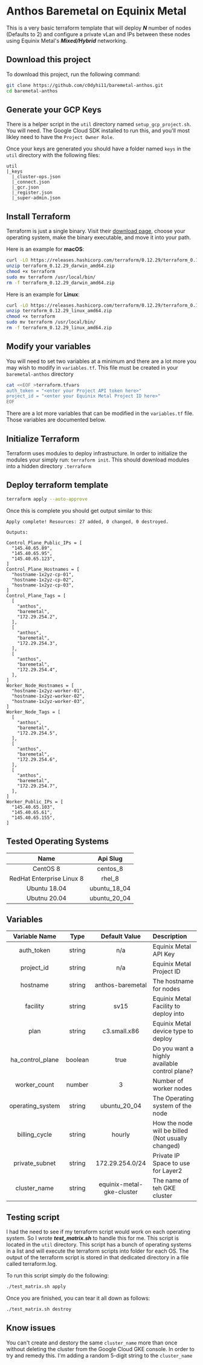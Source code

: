 # Anthos Baremetal on Equinix Metal

This is a very basic terraform template that will deploy **_N_** number of nodes (Defaults to 2) and configure a private vLan and IPs between these nodes using Equinix Metal's **_Mixed/Hybrid_** networking.

## Download this project

To download this project, run the following command:

```bash
git clone https://github.com/c0dyhi11/baremetal-anthos.git
cd baremetal-anthos
```

## Generate your GCP Keys

There is a helper script in the `util` directory named `setup_gcp_project.sh`. You will need. The Google Cloud SDK installed to run this, and you'll most likley need to have the `Project Owner Role`.

Once your keys are generated you should have a folder named `keys` in the `util` directory with the following files:

```
util
|_keys
  |_cluster-ops.json
  |_connect.json
  |_gcr.json
  |_register.json
  |_super-admin.json
```

## Install Terraform

Terraform is just a single binary. Visit their [download page](https://www.terraform.io/downloads.html), choose your operating system, make the binary executable, and move it into your path.

Here is an example for **macOS**:

```bash
curl -LO https://releases.hashicorp.com/terraform/0.12.29/terraform_0.12.29_darwin_amd64.zip
unzip terraform_0.12.29_darwin_amd64.zip
chmod +x terraform
sudo mv terraform /usr/local/bin/
rm -f terraform_0.12.29_darwin_amd64.zip
```

Here is an example for **Linux**:

```bash
curl -LO https://releases.hashicorp.com/terraform/0.12.29/terraform_0.12.29_linux_amd64.zip
unzip terraform_0.12.29_linux_amd64.zip
chmod +x terraform
sudo mv terraform /usr/local/bin/
rm -f terraform_0.12.29_linux_amd64.zip
```

## Modify your variables

You will need to set two variables at a minimum and there are a lot more you may wish to modify in `variables.tf`. This file must be created in your `baremetal-anthos` directory

```bash
cat <<EOF >terraform.tfvars
auth_token = "<enter your Project API token here>"
project_id = "<enter your Equinix Metal Project ID here>"
EOF
```

There are a lot more variables that can be modified in the `variables.tf` file. Those variables are documented below.

## Initialize Terraform

Terraform uses modules to deploy infrastructure. In order to initialize the modules your simply run: `terraform init`. This should download modules into a hidden directory `.terraform`

## Deploy terraform template

```bash
terraform apply --auto-approve
```

Once this is complete you should get output similar to this:

```console
Apply complete! Resources: 27 added, 0 changed, 0 destroyed.

Outputs:

Control_Plane_Public_IPs = [
  "145.40.65.89",
  "145.40.65.95",
  "145.40.65.123",
]
Control_Plane_Hostnames = [
  "hostname-1x2yz-cp-01",
  "hostname-1x2yz-cp-02",
  "hostname-1x2yz-cp-03",
]
Control_Plane_Tags = [
  [
    "anthos",
    "baremetal",
    "172.29.254.2",
  ],
  [
    "anthos",
    "baremetal",
    "172.29.254.3",
  ],
  [
    "anthos",
    "baremetal",
    "172.29.254.4",
  ],
]
Worker_Node_Hostnames = [
  "hostname-1x2yz-worker-01",
  "hostname-1x2yz-worker-02",
  "hostname-1x2yz-worker-03",
]
Worker_Node_Tags = [
  [
    "anthos",
    "baremetal",
    "172.29.254.5",
  ],
  [
    "anthos",
    "baremetal",
    "172.29.254.6",
  ],
  [
    "anthos",
    "baremetal",
    "172.29.254.7",
  ],
]
Worker_Public_IPs = [
  "145.40.65.103",
  "145.40.65.61",
  "145.40.65.155",
]
```

## Tested Operating Systems

|           Name            |   Api Slug   |
| :-----------------------: | :----------: |
|         CentOS 8          |   centos_8   |
| RedHat Enterprise Linux 8 |    rhel_8    |
|       Ubuntu 18.04        | ubuntu_18_04 |
|       Ubutnu 20.04        | ubuntu_20_04 |

## Variables

|  Variable Name   |  Type   |       Default Value       | Description                                       |
| :--------------: | :-----: | :-----------------------: | :------------------------------------------------ |
|    auth_token    | string  |            n/a            | Equinix Metal API Key                             |
|    project_id    | string  |            n/a            | Equinix Metal Project ID                          |
|     hostname     | string  |     anthos-baremetal      | The hostname for nodes                            |
|     facility     | string  |           sv15            | Equinix Metal Facility to deploy into             |
|       plan       | string  |       c3.small.x86        | Equinix Metal device type to deploy               |
| ha_control_plane | boolean |           true            | Do you want a highly available control plane?     |
|   worker_count   | number  |             3             | Number of worker nodes                            |
| operating_system | string  |       ubuntu_20_04        | The Operating system of the node                  |
|  billing_cycle   | string  |          hourly           | How the node will be billed (Not usually changed) |
|  private_subnet  | string  |      172.29.254.0/24      | Private IP Space to use for Layer2                |
|   cluster_name   | string  | equinix-metal-gke-cluster | The name of teh GKE cluster                       |

## Testing script

I had the need to see if my terraform script would work on each operating system. So I wrote **_test_matrix.sh_** to handle this for me. This script is located in the `util` directory. This script has a bunch of operating systems in a list and will execute the terraform scripts into folder for each OS. The output of the terraform script is stored in that dedicated directory in a file called terraform.log.

To run this script simply do the following:

```bash
./test_matrix.sh apply
```

Once you are finished, you can tear it all down as follows:

```bash
./test_matrix.sh destroy
```

## Know issues

You can't create and destory the same `cluster_name` more than once without deleting the cluster from the Google Cloud GKE console. In order to try and remedy this. I'm adding a random 5-digit string to the `cluster_name`
